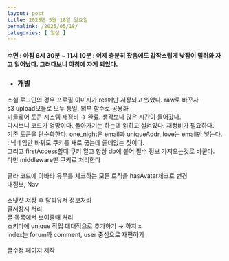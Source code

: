 ```yaml
---
layout: post
title: 2025년 5월 18일 일요일
permalink: /2025/05/18/
categories: [ 일상 ]
---
```

#### 수면 : 아침 6시 30분 ~ 11시 10분 : 어제 충분히 잤음에도 갑작스럽게 낮잠이 밀려와 자고 일어났다. 그러다보니 아침에 자게 되었다.<br/>
* ### 개발<br/>
소셜 로그인의 경우 프로필 이미지가 res에만 저장되고 있었다. raw로 바꾸자<br/>
s3 upload모듈로 모두 통일, 외부 함수로 공용화<br/>
미들웨어 토큰 시스템 재정비 → 완료. 생각보다 많은 시간이 들어갔다.<br/>
다시보니 코드가 엉망이다. 돌아가기는 하는데 얽히고 설켜있다. 재정비가 필요하다.<br/>
기존 토큰을 단순화한다. one_night은 email과 uniqueAddr, love는 email만 넣는다. : 닉네임만 바꿔도 쿠키를 새로 굽는데 쓸데없는 짓이다.<br/>
그리고 firstAccess할때 쿠키 열고 항상 db에 붙어 필수 정보 가져오는것로 바꾼다.<br/>
다만 middleware만 쿠키로 처리한다<br/>
<br/>
클라 코드에 아바타 유무를 체크하는 모든 로직을 hasAvatar체크로 변경<br/>
내정보, Nav<br/>
<br/>
스냇샷 저장 후 탈퇴유저 정보처리<br/>
글저장시 처리<br/>
글 목록에서 보여줄때 처리<br/>
스키마에 unique 작업 대대적으로 추가하기 → 하지 x<br/>
index는 forum과 comment, user 중심으로 재편하기<br/>
<br/>
글수정 페이지 제작
